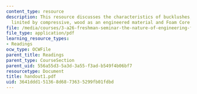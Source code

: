 ```yaml
---
content_type: resource
description: This resource discusses the characteristics of bucklushes, tree height
  linited by compressive, wood as an engineered material and Foam Core Sandwich panel.
file: /media/courses/3-a26-freshman-seminar-the-nature-of-engineering-fall-2005/3641ddd151368d6873635299fb01fdbd_handout1.pdf
file_type: application/pdf
learning_resource_types:
- Readings
ocw_type: OCWFile
parent_title: Readings
parent_type: CourseSection
parent_uid: 556a55d3-5a3d-3a55-f3ad-b549f4b06bf7
resourcetype: Document
title: handout1.pdf
uid: 3641ddd1-5136-8d68-7363-5299fb01fdbd
---
```

